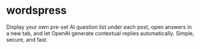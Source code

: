 # wordspress
Display your own pre-set AI question list under each post, open answers in a new tab, and let OpenAI generate contextual replies automatically. Simple, secure, and fast.
